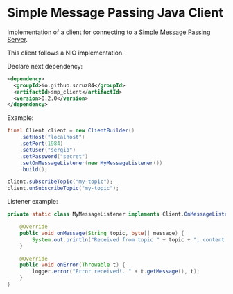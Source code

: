 # Simple Message Passing Java Client

Implementation of a client for connecting to a [Simple Message Passing Server](https://github.com/scruz84/smp-server).

This client follows a NIO implementation. 

Declare next dependency:

``` xml
<dependency>
  <groupId>io.github.scruz84</groupId>
  <artifactId>smp_client</artifactId>
  <version>0.2.0</version>
</dependency>
```

Example:

``` java
final Client client = new ClientBuilder()
    .setHost("localhost")
    .setPort(1984)
    .setUser("sergio")
    .setPassword("secret")
    .setOnMessageListener(new MyMessageListener())
    .build();

client.subscribeTopic("my-topic");
client.unSubscribeTopic("my-topic");
```

Listener example:
``` java
private static class MyMessageListener implements Client.OnMessageListener {

    @Override
    public void onMessage(String topic, byte[] message) {
        System.out.println("Received from topic " + topic + ", content " + new String(message));
    }

    @Override
    public void onError(Throwable t) {
        logger.error("Error received!. " + t.getMessage(), t);
    }
}
```
